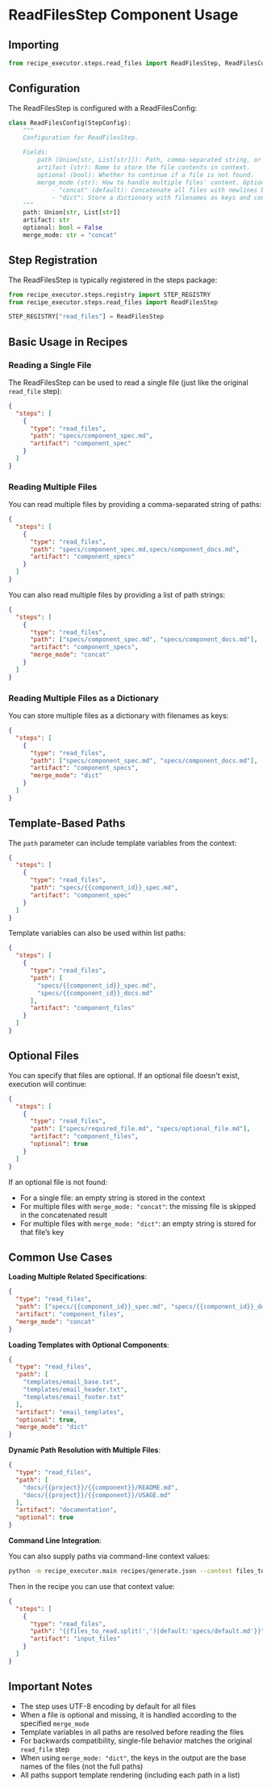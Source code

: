 # ReadFilesStep Component Usage

## Importing

```python
from recipe_executor.steps.read_files import ReadFilesStep, ReadFilesConfig
```

## Configuration

The ReadFilesStep is configured with a ReadFilesConfig:

```python
class ReadFilesConfig(StepConfig):
    """
    Configuration for ReadFilesStep.

    Fields:
        path (Union[str, List[str]]): Path, comma-separated string, or list of paths to the file(s) to read (may be templated).
        artifact (str): Name to store the file contents in context.
        optional (bool): Whether to continue if a file is not found.
        merge_mode (str): How to handle multiple files' content. Options:
            - "concat" (default): Concatenate all files with newlines between filenames + contents
            - "dict": Store a dictionary with filenames as keys and contents as values
    """
    path: Union[str, List[str]]
    artifact: str
    optional: bool = False
    merge_mode: str = "concat"
```

## Step Registration

The ReadFilesStep is typically registered in the steps package:

```python
from recipe_executor.steps.registry import STEP_REGISTRY
from recipe_executor.steps.read_files import ReadFilesStep

STEP_REGISTRY["read_files"] = ReadFilesStep
```

## Basic Usage in Recipes

### Reading a Single File

The ReadFilesStep can be used to read a single file (just like the original `read_file` step):

```json
{
  "steps": [
    {
      "type": "read_files",
      "path": "specs/component_spec.md",
      "artifact": "component_spec"
    }
  ]
}
```

### Reading Multiple Files

You can read multiple files by providing a comma-separated string of paths:

```json
{
  "steps": [
    {
      "type": "read_files",
      "path": "specs/component_spec.md,specs/component_docs.md",
      "artifact": "component_specs"
    }
  ]
}
```

You can also read multiple files by providing a list of path strings:

```json
{
  "steps": [
    {
      "type": "read_files",
      "path": ["specs/component_spec.md", "specs/component_docs.md"],
      "artifact": "component_specs",
      "merge_mode": "concat"
    }
  ]
}
```

### Reading Multiple Files as a Dictionary

You can store multiple files as a dictionary with filenames as keys:

```json
{
  "steps": [
    {
      "type": "read_files",
      "path": ["specs/component_spec.md", "specs/component_docs.md"],
      "artifact": "component_specs",
      "merge_mode": "dict"
    }
  ]
}
```

## Template-Based Paths

The `path` parameter can include template variables from the context:

```json
{
  "steps": [
    {
      "type": "read_files",
      "path": "specs/{{component_id}}_spec.md",
      "artifact": "component_spec"
    }
  ]
}
```

Template variables can also be used within list paths:

```json
{
  "steps": [
    {
      "type": "read_files",
      "path": [
        "specs/{{component_id}}_spec.md",
        "specs/{{component_id}}_docs.md"
      ],
      "artifact": "component_files"
    }
  ]
}
```

## Optional Files

You can specify that files are optional. If an optional file doesn't exist, execution will continue:

```json
{
  "steps": [
    {
      "type": "read_files",
      "path": ["specs/required_file.md", "specs/optional_file.md"],
      "artifact": "component_files",
      "optional": true
    }
  ]
}
```

If an optional file is not found:

- For a single file: an empty string is stored in the context
- For multiple files with `merge_mode: "concat"`: the missing file is skipped in the concatenated result
- For multiple files with `merge_mode: "dict"`: an empty string is stored for that file’s key

## Common Use Cases

**Loading Multiple Related Specifications**:

```json
{
  "type": "read_files",
  "path": ["specs/{{component_id}}_spec.md", "specs/{{component_id}}_docs.md"],
  "artifact": "component_files",
  "merge_mode": "concat"
}
```

**Loading Templates with Optional Components**:

```json
{
  "type": "read_files",
  "path": [
    "templates/email_base.txt",
    "templates/email_header.txt",
    "templates/email_footer.txt"
  ],
  "artifact": "email_templates",
  "optional": true,
  "merge_mode": "dict"
}
```

**Dynamic Path Resolution with Multiple Files**:

```json
{
  "type": "read_files",
  "path": [
    "docs/{{project}}/{{component}}/README.md",
    "docs/{{project}}/{{component}}/USAGE.md"
  ],
  "artifact": "documentation",
  "optional": true
}
```

**Command Line Integration**:

You can also supply paths via command-line context values:

```bash
python -m recipe_executor.main recipes/generate.json --context files_to_read="specs/component_a.md,specs/component_b.md"
```

Then in the recipe you can use that context value:

```json
{
  "steps": [
    {
      "type": "read_files",
      "path": "{{files_to_read.split(',')|default:'specs/default.md'}}",
      "artifact": "input_files"
    }
  ]
}
```

## Important Notes

- The step uses UTF-8 encoding by default for all files
- When a file is optional and missing, it is handled according to the specified `merge_mode`
- Template variables in all paths are resolved before reading the files
- For backwards compatibility, single-file behavior matches the original `read_file` step
- When using `merge_mode: "dict"`, the keys in the output are the base names of the files (not the full paths)
- All paths support template rendering (including each path in a list)
